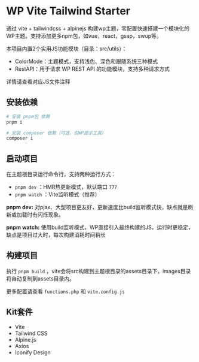 # WP Vite Tailwind Starter

通过 vite + tailwindcss + alpinejs 构建wp主题，零配置快速搭建一个模块化的WP主题。支持添加更多npm包，如vue，react，gsap，swup等。

本项目内置2个实用JS功能模块（目录：src/utils）：

- ColorMode：主题模式，支持浅色、深色和跟随系统三种模式
- RestAPI：用于请求 WP REST API 的功能模块，支持多种请求方式

详情请查看对应JS文件注释

## 安装依赖

```bash
# 安装 pnpm包 依赖
pnpm i

# 安装 composer 依赖（可选，仅WP提示工具）
composer i
```

## 启动项目

在主题根目录运行命令行，支持两种运行方式：

- `pnpm dev` ：HMR热更新模式，默认端口 `777`
- `pnpm watch` ：Vite监听模式（推荐）

**pnpm dev:** 对pjax、大型项目更友好，更新速度比build监听模式快，缺点就是刷新或加载时有闪烁现象。

**pnpm watch:** 使用build监听模式，WP直接引入最终构建的JS，运行时更稳定，缺点是项目过大时，每次构建消耗时间稍长

## 构建项目

执行 `pnpm build` ，vite会将src构建到主题根目录的assets目录下，images目录将自动复制到assets目录内。

更多配置请查看 `functions.php` 和 `vite.config.js`

## Kit套件

- Vite
- Tailwind CSS
- Alpine.js
- Axios
- Iconify Design

